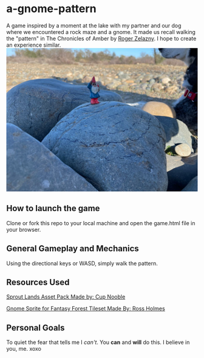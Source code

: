 # a-gnome-pattern

A game inspired by a moment at the lake with my partner and our dog where we encountered a rock maze and a gnome.
It made us recall walking the "pattern" in The Chronicles of Amber by [Roger Zelazny](https://en.wikipedia.org/wiki/Roger_Zelazny).
I hope to create an experience similar.
![The Gnome](PNhzARZQ.jpeg)
## How to launch the game
Clone or fork this repo to your local machine and open the game.html file in your browser. 

## General Gameplay and Mechanics
Using the directional keys or WASD, simply walk the pattern.

## Resources Used
[Sprout Lands Asset Pack Made by: Cup Nooble](https://cupnooble.itch.io/sprout-lands-asset-pack)

[Gnome Sprite for Fantasy Forest Tileset Made By: Ross Holmes](https://chromegnomes.itch.io/gnome-sprite-for-fantasy-forest-tileset)

## Personal Goals
To quiet the fear that tells me I *can't*. You **can** and **will** do this. I believe in you, me. xoxo 

